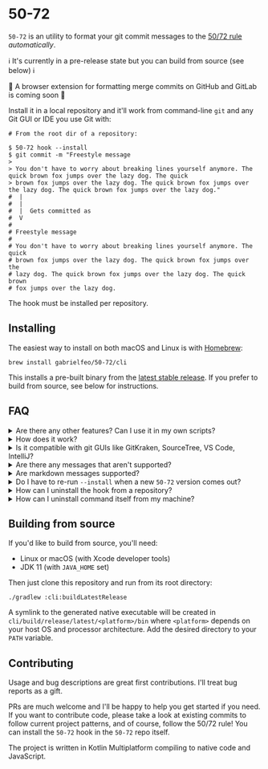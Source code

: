 # 50-72

`50-72` is an utility to format your git commit messages to the [50/72 rule][rule-about]
_automatically_.

ℹ️ It's currently in a pre-release state but you can build from source (see below) ℹ️

📣 A browser extension for formatting merge commits on GitHub and GitLab is coming soon 📣

Install it in a local repository and it'll work from command-line `git` and any Git GUI or IDE you use Git with:

```shell
# From the root dir of a repository:

$ 50-72 hook --install
$ git commit -m "Freestyle message
> 
> You don't have to worry about breaking lines yourself anymore. The quick brown fox jumps over the lazy dog. The quick
> brown fox jumps over the lazy dog. The quick brown fox jumps over the lazy dog. The quick brown fox jumps over the lazy dog."
#  |
#  |
#  |  Gets committed as 
#  V
#
# Freestyle message
# 
# You don't have to worry about breaking lines yourself anymore. The quick
# brown fox jumps over the lazy dog. The quick brown fox jumps over the
# lazy dog. The quick brown fox jumps over the lazy dog. The quick brown
# fox jumps over the lazy dog.
```

The hook must be installed per repository.

## Installing

The easiest way to install on both macOS and Linux is with [Homebrew][brew]:

```shell
brew install gabrielfeo/50-72/cli
```

This installs a pre-built binary from the [latest stable release][releases]. If you prefer to build from source, see
below for instructions.

## FAQ

<details>
  <summary>
    Are there any other features? Can I use it in my own scripts?
  </summary>

  A manual `format` command is available so you can use it as part of your own scripts (in CI,
  for example). Here's the full help text:

```
Usage: 50-72 [OPTIONS] COMMAND [ARGS]...

  Format commit messages to the 50/72 rule automatically.
  
  It's recommended to install it in the git hooks of each repository:
  
  50-72 hook --install
  
  Otherwise, manual usage is:
  
  50-72 format MESSAGE (to format a message string)
  50-72 format-file (to format the git commit message file)
  
  See --help of each subcommand for more.

Options:
-h, --help  Show this message and exit

Commands:
format       Format a message string.
format-file  Format the git commit message file (or another file)
hook         Install the 50-72 git hook in the current repository.
```

</details>

<details>
  <summary>
    How does it work?
  </summary>

  `50-72 hook --install` simply adds to the
  [`commit-msg` git hook][man-githook]
  of the repository you run it from. If you already have such a hook in that repo, it will append to it,
  otherwise it will create one. 

</details>

<details>
  <summary>
    Is it compatible with git GUIs like GitKraken, SourceTree, VS Code, IntelliJ?
  </summary>

  It should work with any git client because they all _should_ support git hooks. I have not tested
  it with every client though. If you run into any problems, please
  [submit a new issue][new-issue].

Known to work out-of-the-box:

- VS Code
- Let me know where else it works for you :)

</details>

<details>
  <summary>
    Are there any messages that aren't supported?
  </summary>

  The [Issues][issues] page is the most up-to-date source to see known issues.

</details>

<details>
  <summary>
    Are markdown messages supported?
  </summary>

  Markdown is fully supported in the CLI and browser extension.

</details>

<details>
  <summary>
    Do I have to re-run <code>--install</code> when a new <code>50-72</code> version comes out?
  </summary>

  No. The git hook calls `50-72` itself, so it'll always get the latest installed version on your
  system (technically, the first one from your `PATH`).

</details>

<details>
  <summary>
    How can I uninstall the hook from a repository?
  </summary>

  From the repository root dir:

```shell
50-72 hook --uninstall
```

</details>

<details>
  <summary>
    How can I uninstall command itself from my machine?
  </summary>

```shell
brew uninstall fifty-seventy-two-cli
brew untap gabrielfeo/50-72
```

</details>

## Building from source

If you'd like to build from source, you'll need:

- Linux or macOS (with Xcode developer tools)
- JDK 11 (with `JAVA_HOME` set)

Then just clone this repository and run from its root directory:

```shell
./gradlew :cli:buildLatestRelease
```

A symlink to the generated native executable will be created in `cli/build/release/latest/<platform>/bin` where
`<platform>` depends on your host OS and processor architecture. Add the desired directory to your `PATH` variable.

## Contributing

Usage and bug descriptions are great first contributions. I'll treat bug reports as a gift.

PRs are much welcome and I'll be happy to help you get started if you need. If you want to contribute code, please take
a look at existing commits to follow current project patterns, and of course, follow the 50/72 rule! You can install
the `50-72` hook in the `50-72` repo itself.

The project is written in Kotlin Multiplatform compiling to native code and JavaScript.

[rule-about]: https://tbaggery.com/2008/04/19/a-note-about-git-commit-messages.html
[brew]: https://brew.sh/
[releases]: https://github.com/gabrielfeo/50-72/releases
[man-githook]: https://git-scm.com/docs/githooks#_commit_msg
[issues]: https://github.com/gabrielfeo/50-72/issues
[new-issue]: https://github.com/gabrielfeo/50-72/issues/new
